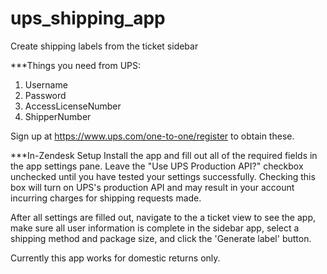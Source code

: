 ups_shipping_app
==============

Create shipping labels from the ticket sidebar


***Things you need from UPS:
1. Username
2. Password
3. AccessLicenseNumber
4. ShipperNumber

Sign up at https://www.ups.com/one-to-one/register to obtain these.

***In-Zendesk Setup
Install the app and fill out all of the required fields in the app settings pane. Leave the "Use UPS Production API?" checkbox unchecked until you have tested your settings successfully. Checking this box will turn on UPS's production API and may result in your account incurring charges for shipping requests made.

After all settings are filled out, navigate to the a ticket view to see the app, make sure all user information is complete in the sidebar app, select a shipping method and package size, and click the 'Generate label' button.

Currently this app works for domestic returns only.
